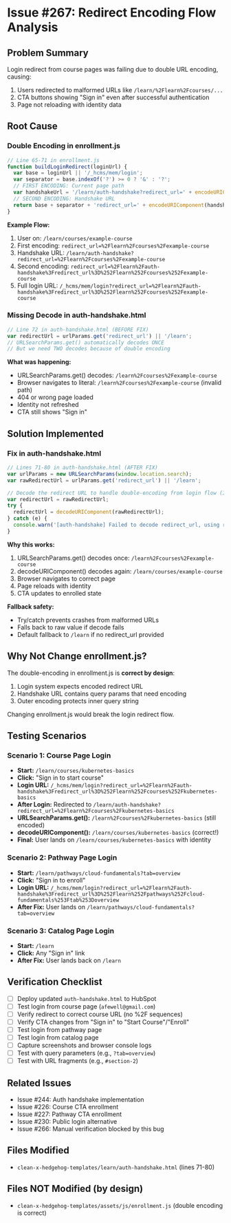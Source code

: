 # Issue #267: Redirect Encoding Flow Analysis

## Problem Summary
Login redirect from course pages was failing due to double URL encoding, causing:
1. Users redirected to malformed URLs like `/learn/%2Flearn%2Fcourses/...`
2. CTA buttons showing "Sign in" even after successful authentication
3. Page not reloading with identity data

## Root Cause

### Double Encoding in enrollment.js
```javascript
// Line 65-71 in enrollment.js
function buildLoginRedirect(loginUrl) {
  var base = loginUrl || '/_hcms/mem/login';
  var separator = base.indexOf('?') >= 0 ? '&' : '?';
  // FIRST ENCODING: Current page path
  var handshakeUrl = '/learn/auth-handshake?redirect_url=' + encodeURIComponent(window.location.pathname + window.location.search);
  // SECOND ENCODING: Handshake URL
  return base + separator + 'redirect_url=' + encodeURIComponent(handshakeUrl);
}
```

**Example Flow:**
1. User on: `/learn/courses/example-course`
2. First encoding: `redirect_url=%2Flearn%2Fcourses%2Fexample-course`
3. Handshake URL: `/learn/auth-handshake?redirect_url=%2Flearn%2Fcourses%2Fexample-course`
4. Second encoding: `redirect_url=%2Flearn%2Fauth-handshake%3Fredirect_url%3D%252Flearn%252Fcourses%252Fexample-course`
5. Full login URL: `/_hcms/mem/login?redirect_url=%2Flearn%2Fauth-handshake%3Fredirect_url%3D%252Flearn%252Fcourses%252Fexample-course`

### Missing Decode in auth-handshake.html
```javascript
// Line 72 in auth-handshake.html (BEFORE FIX)
var redirectUrl = urlParams.get('redirect_url') || '/learn';
// URLSearchParams.get() automatically decodes ONCE
// But we need TWO decodes because of double encoding
```

**What was happening:**
- URLSearchParams.get() decodes: `/learn%2Fcourses%2Fexample-course`
- Browser navigates to literal: `/learn%2Fcourses%2Fexample-course` (invalid path)
- 404 or wrong page loaded
- Identity not refreshed
- CTA still shows "Sign in"

## Solution Implemented

### Fix in auth-handshake.html
```javascript
// Lines 71-80 in auth-handshake.html (AFTER FIX)
var urlParams = new URLSearchParams(window.location.search);
var rawRedirectUrl = urlParams.get('redirect_url') || '/learn';

// Decode the redirect URL to handle double-encoding from login flow (Issue #267)
var redirectUrl = rawRedirectUrl;
try {
  redirectUrl = decodeURIComponent(rawRedirectUrl);
} catch (e) {
  console.warn('[auth-handshake] Failed to decode redirect_url, using raw value:', e);
}
```

**Why this works:**
1. URLSearchParams.get() decodes once: `/learn%2Fcourses%2Fexample-course`
2. decodeURIComponent() decodes again: `/learn/courses/example-course`
3. Browser navigates to correct page
4. Page reloads with identity
5. CTA updates to enrolled state

**Fallback safety:**
- Try/catch prevents crashes from malformed URLs
- Falls back to raw value if decode fails
- Default fallback to `/learn` if no redirect_url provided

## Why Not Change enrollment.js?

The double-encoding in enrollment.js is **correct by design**:
1. Login system expects encoded redirect URL
2. Handshake URL contains query params that need encoding
3. Outer encoding protects inner query string

Changing enrollment.js would break the login redirect flow.

## Testing Scenarios

### Scenario 1: Course Page Login
- **Start:** `/learn/courses/kubernetes-basics`
- **Click:** "Sign in to start course"
- **Login URL:** `/_hcms/mem/login?redirect_url=%2Flearn%2Fauth-handshake%3Fredirect_url%3D%252Flearn%252Fcourses%252Fkubernetes-basics`
- **After Login:** Redirected to `/learn/auth-handshake?redirect_url=%2Flearn%2Fcourses%2Fkubernetes-basics`
- **URLSearchParams.get():** `/learn%2Fcourses%2Fkubernetes-basics` (still encoded)
- **decodeURIComponent():** `/learn/courses/kubernetes-basics` (correct!)
- **Final:** User lands on `/learn/courses/kubernetes-basics` with identity

### Scenario 2: Pathway Page Login
- **Start:** `/learn/pathways/cloud-fundamentals?tab=overview`
- **Click:** "Sign in to enroll"
- **Login URL:** `/_hcms/mem/login?redirect_url=%2Flearn%2Fauth-handshake%3Fredirect_url%3D%252Flearn%252Fpathways%252Fcloud-fundamentals%253Ftab%253Doverview`
- **After Fix:** User lands on `/learn/pathways/cloud-fundamentals?tab=overview`

### Scenario 3: Catalog Page Login
- **Start:** `/learn`
- **Click:** Any "Sign in" link
- **After Fix:** User lands back on `/learn`

## Verification Checklist

- [ ] Deploy updated `auth-handshake.html` to HubSpot
- [ ] Test login from course page (`afewell@gmail.com`)
- [ ] Verify redirect to correct course URL (no %2F sequences)
- [ ] Verify CTA changes from "Sign in" to "Start Course"/"Enroll"
- [ ] Test login from pathway page
- [ ] Test login from catalog page
- [ ] Capture screenshots and browser console logs
- [ ] Test with query parameters (e.g., `?tab=overview`)
- [ ] Test with URL fragments (e.g., `#section-2`)

## Related Issues
- Issue #244: Auth handshake implementation
- Issue #226: Course CTA enrollment
- Issue #227: Pathway CTA enrollment
- Issue #230: Public login alternative
- Issue #266: Manual verification blocked by this bug

## Files Modified
- `clean-x-hedgehog-templates/learn/auth-handshake.html` (lines 71-80)

## Files NOT Modified (by design)
- `clean-x-hedgehog-templates/assets/js/enrollment.js` (double encoding is correct)
